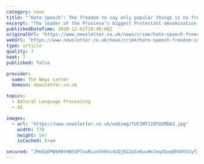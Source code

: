 ```yaml
---
category: news
title: "‘Hate speech’: The freedom to say only popular things is no freedom at all says top Protestant churchman"
excerpt: "The leader of the Province’s biggest Protestant denomination has affirmed his commitment to free speech in the face of a review which recommends tightening the law on “hate crime” in Northern Ireland."
publishedDateTime: 2020-12-01T19:46:00Z
originalUrl: "https://www.newsletter.co.uk/news/crime/hate-speech-freedom-say-only-popular-things-no-freedom-all-says-top-protestant-churchman-3054341"
webUrl: "https://www.newsletter.co.uk/news/crime/hate-speech-freedom-say-only-popular-things-no-freedom-all-says-top-protestant-churchman-3054341"
type: article
quality: 7
heat: 7
published: false

provider:
  name: The News Letter
  domain: newsletter.co.uk

topics:
  - Natural Language Processing
  - AI

images:
  - url: "https://www.newsletter.co.uk/webimg/TUFZMTI2OTU2MDA3.jpg"
    width: 770
    height: 547
    isCached: true

secured: "JMeQaDPWkH0tHWtGP7ouRLxoSh6hc4zDj022aSnEwcWeJmq35oq0hVAYGtyfzWnx+6bfXpVQNv0hu7Oz/KYwTg2R/lI5km5EeuE/e+EzW/0wlJhvjInOXzjcEJzJJgwbH9HXbU1MoQBC5Bo/XnpRZD38JAfwg0b2zGEDMRaz6ERI7LZEFWd+RT2dnIPZqOG3BpR+K9VqIrCndUEKb1UPptVFmTr/j6/zSiVsQhXK12vd1NnIbR6mW7E2bVSmjJP4Rhbtj6Po0bV5Be3GXWYM1i+hkiHVU1H7GPSWesitS3agVYMD1mu/prl0IJcRTmrLxcI9Em2Qq6o3WDYjinqsr0ips9W2zrPHoH97zxGhA78=;qJlMEqtn6/uCoox2YlVaEQ=="
---
```


